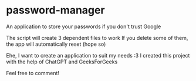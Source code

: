 # password-manager
An application to store your passwords if you don't trust Google

The script will create 3 dependent files to work
If you delete some of them, the app will automatically reset (hope so)

Ehe, I want to create an application to suit my needs :3
I created this project with the help of ChatGPT and GeeksForGeeks

Feel free to comment!
